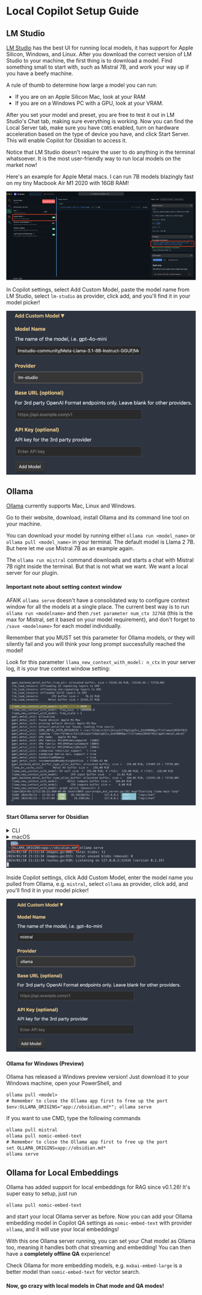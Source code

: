 # Local Copilot Setup Guide

## LM Studio

[LM Studio](https://lmstudio.ai/) has the best UI for running local models, it has support for Apple Silicon, Windows, and Linux. After you download the correct version of LM Studio to your machine, the first thing is to download a model. Find something small to start with, such as Mistral 7B, and work your way up if you have a beefy machine.

A rule of thumb to determine how large a model you can run:

- If you are on an Apple Silicon Mac, look at your RAM
- If you are on a Windows PC with a GPU, look at your VRAM.

After you set your model and preset, you are free to test it out in LM Studio's Chat tab, making sure everything is working. Now you can find the Local Server tab, make sure you have `CORS` enabled, turn on hardware acceleration based on the type of device you have, and click Start Server. This will enable Copilot for Obsidian to access it.

Notice that LM Studio doesn't require the user to do anything in the terminal whatsoever. It is the most user-friendly way to run local models on the market now!

Here's an example for Apple Metal macs. I can run 7B models blazingly fast on my tiny Macbook Air M1 2020 with 16GB RAM!

<img src="./images/lm-studio.png" alt="LM Studio">

In Copilot settings, select Add Custom Model, paste the model name from LM Studio, select `lm-studio` as provider, click add, and you'll find it in your model picker!

<img src="./images/lm-studio-model-pick.png" alt="LM Studio Model">

## Ollama

[Ollama](https://ollama.ai/) currently supports Mac, Linux and Windows.

Go to their website, download, install Ollama and its command line tool on your machine.

You can download your model by running either `ollama run <model_name>` or `ollama pull <model_name>` in your terminal. The default model is Llama 2 7B. But here let me use Mistral 7B as an example again.

The `ollama run mistral` command downloads and starts a chat with Mistral 7B right inside the terminal. But that is not what we want. We want a local server for our plugin.

#### Important note about setting context window

AFAIK `ollama serve` doesn't have a consolidated way to configure context window for all the models at a single place. The current best way is to run `ollama run <modelname>` and then `/set parameter num_ctx 32768` (this is the max for Mistral, set it based on your model requirement), and don't forget to `/save <modelname>` for each model individually.

Remember that you MUST set this parameter for Ollama models, or they will silently fail and you will think your long prompt successfully reached the model!

Look for this parameter `llama_new_context_with_model: n_ctx` in your server log, it is your true context window setting:

<img src="./images/ollama-context-window.png" alt="Ollama context window">

#### Start Ollama server for Obsidian

<details>
<summary>CLI</summary>

Now, **start the local server with `OLLAMA_ORIGINS=app://obsidian.md* ollama serve`, this will allow the Obsidian app to access the local server without CORS issues**.

> **NOTE**: If using `fish`, quote the env value: `OLLAMA_ORIGINS="app://obsidian.md*" ollama serve`

Again, `OLLAMA_ORIGINS=app://obsidian.md*` is required!

</details>

<details>
<summary>macOS</summary>

The macOS Ollama application is managed by `launchctl`. Update the env for `OLLAMA_ORIGINS` with the following command:

```sh
launchctl setenv OLLAMA_ORIGINS "app://obsidian.md*"
```

Then, restart the Ollama application.

</details>

<img src="./images/ollama-serve.png" alt="Ollama">

Inside Copilot settings, click Add Custom Model, enter the model name you pulled from Ollama, e.g. `mistral`, select `ollama` as provider, click add, and you'll find it in your model picker!

<img src="./images/ollama-setting.png" alt="Ollama">

#### Ollama for Windows (Preview)

Ollama has released a Windows preview version! Just download it to your Windows machine, open your PowerShell, and

```
ollama pull <model>
# Remember to close the Ollama app first to free up the port
$env:OLLAMA_ORIGINS="app://obsidian.md*"; ollama serve
```

If you want to use CMD, type the following commands

```
ollama pull mistral
ollama pull nomic-embed-text
# Remember to close the Ollama app first to free up the port
set OLLAMA_ORIGINS=app://obsidian.md*
ollama serve
```

## Ollama for Local Embeddings

Ollama has added support for local embeddings for RAG since v0.1.26! It's super easy to setup, just run

```
ollama pull nomic-embed-text
```

and start your local Ollama server as before. Now you can add your Ollama embedding model in Copilot QA settings as `nomic-embed-text` with provider `ollama`, and it will use your local embeddings!

With this one Ollama server running, you can set your Chat model as Ollama too, meaning it handles both chat streaming and embedding! You can then have a **completely offline QA** experience!

Check Ollama for more embedding models, e.g. `mxbai-embed-large` is a better model than `nomic-embed-text` for vector search.

#### Now, go crazy with local models in Chat mode and QA modes!
